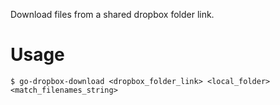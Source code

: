 Download files from a shared dropbox folder link.

# Usage

```
$ go-dropbox-download <dropbox_folder_link> <local_folder> <match_filenames_string>
```
